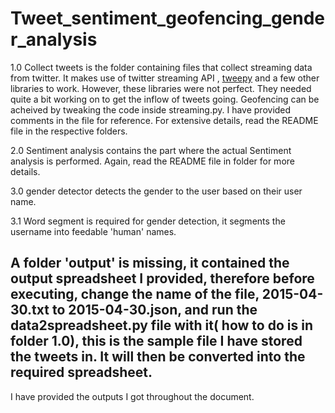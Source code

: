 # Tweet_sentiment_geofencing_gender_analysis
1.0 Collect tweets is the folder containing files that collect streaming data from twitter. It makes use of twitter streaming API , <a href="https://github.com/tweepy/tweepy">tweepy</a> and a few other libraries to work. However, these libraries were not perfect. They needed quite a bit working on to get the inflow of tweets going. Geofencing can be acheived by tweaking the code inside streaming.py. I have provided comments in the file for reference. For extensive details, read the README file in the respective folders.

2.0 Sentiment analysis contains the part where the actual Sentiment analysis is performed. Again, read the README file in folder for more details.

3.0 gender detector detects the gender to the user based on their user name.

3.1 Word segment is required for gender detection, it segments the username into feedable 'human' names.
## A folder 'output' is missing, it contained the output spreadsheet I provided, therefore before executing, change the name of the file, 2015-04-30.txt to 2015-04-30.json, and run the data2spreadsheet.py file with it( how to do is in folder 1.0), this is the sample file I have stored the tweets in. It will then be converted into the required spreadsheet.

I have provided the outputs I got throughout the document.

